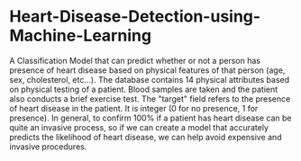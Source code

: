 # Heart-Disease-Detection-using-Machine-Learning
A Classification Model that can predict whether or not a person has presence of heart disease based on physical features of that person (age, sex, cholesterol, etc...). The database contains 14 physical attributes based on physical testing of a patient. Blood samples are taken and the patient also conducts a brief exercise test. The "target" field refers to the presence of heart disease in the patient. It is integer (0 for no presence, 1 for presence). In general, to confirm 100% if a patient has heart disease can be quite an invasive process, so if we can create a model that accurately predicts the likelihood of heart disease, we can help avoid expensive and invasive procedures.
